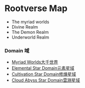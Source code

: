 


# Rootverse Map 
- The myriad worlds
- Divine Realm
- The Demon Realm
- Underworld Realm

### Domain 域
- [Myriad Worlds大千世界](MyriadWorlds大千世界.md)
- [Elemental Star Domain元素星域](ElementalStarDomain元素星域.md)
- [Cultivation Star Domain修煉星域](CultivationStarDomain修煉星域.md)
- [Cloud Abyss Star Domain雲淵星域](CloudAbyssStarDomain雲淵星域.md)
